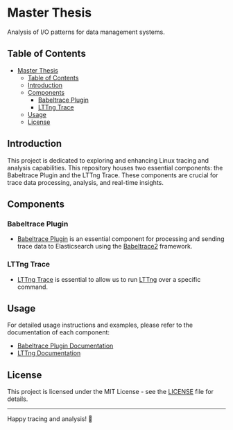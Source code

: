 # Master Thesis

Analysis of I/O patterns for data management systems.

## Table of Contents
- [Master Thesis](#master-thesis)
  - [Table of Contents](#table-of-contents)
  - [Introduction](#introduction)
  - [Components](#components)
    - [Babeltrace Plugin](#babeltrace-plugin)
    - [LTTng Trace](#lttng-trace)
  - [Usage](#usage)
  - [License](#license)

## Introduction

This project is dedicated to exploring and enhancing Linux tracing and analysis capabilities. This repository houses two essential components: the Babeltrace Plugin and the LTTng Trace. These components are crucial for trace data processing, analysis, and real-time insights.

## Components

### Babeltrace Plugin

- [Babeltrace Plugin](./src/babeltrace-plugin) is an essential component for processing and sending trace data to Elasticsearch using the [Babeltrace2](https://babeltrace.org/) framework.

### LTTng Trace

- [LTTng Trace](./src/lttng-trace) is essential to allow us to run [LTTng](https://lttng.org/) over a specific command.

## Usage

For detailed usage instructions and examples, please refer to the documentation of each component:

- [Babeltrace Plugin Documentation](./src/babeltrace-plugin/README.md)
- [LTTng Documentation](./src/lttng-trace/README.md)


## License

This project is licensed under the MIT License - see the [LICENSE](LICENSE) file for details.

---

Happy tracing and analysis! 🚀